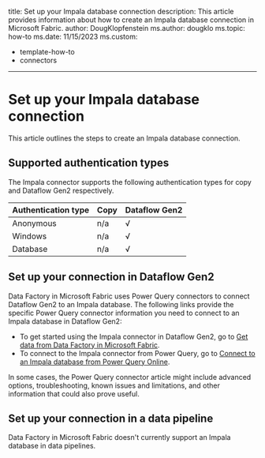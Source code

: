 title: Set up your Impala database connection
description: This article provides information about how to create an Impala database connection in Microsoft Fabric.
author: DougKlopfenstein
ms.author: dougklo
ms.topic: how-to
ms.date: 11/15/2023
ms.custom:
  - template-how-to
  - connectors
---

# Set up your Impala database connection

This article outlines the steps to create an Impala database connection.


## Supported authentication types

The Impala connector supports the following authentication types for copy and Dataflow Gen2 respectively.  

|Authentication type |Copy |Dataflow Gen2 |
|:---|:---|:---|
|Anonymous| n/a | √ |
|Windows| n/a | √ |
|Database| n/a | √ |

## Set up your connection in Dataflow Gen2

Data Factory in Microsoft Fabric uses Power Query connectors to connect Dataflow Gen2 to an Impala database. The following links provide the specific Power Query connector information you need to connect to an Impala database in Dataflow Gen2:

- To get started using the Impala connector in Dataflow Gen2, go to [Get data from Data Factory in Microsoft Fabric](/power-query/where-to-get-data#get-data-from-data-factory-in-microsoft-fabric-preview).
- To connect to the Impala connector from Power Query, go to [Connect to an Impala database from Power Query Online](/power-query/connectors/impala-database#connect-to-an-impala-database-from-power-query-online).

In some cases, the Power Query connector article might include advanced options, troubleshooting, known issues and limitations, and other information that could also prove useful.

## Set up your connection in a data pipeline

Data Factory in Microsoft Fabric doesn't currently support an Impala database in data pipelines.
